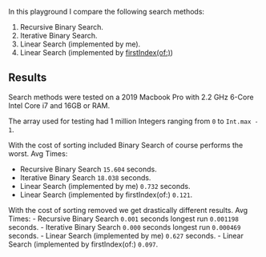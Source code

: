 In this playground I compare the following search methods:
1. Recursive Binary Search.
2. Iterative Binary Search.
3. Linear Search (implemented by me).
4. Linear Search (implemented by [firstIndex(of:)](https://developer.apple.com/documentation/swift/array/2994720-firstindex))


## Results

Search methods were tested on a 2019 Macbook Pro with 2.2 GHz 6-Core Intel Core i7 and 16GB or RAM.

The array used for testing had 1 million Integers ranging from `0` to `Int.max - 1`. 

With the cost of sorting included Binary Search of course performs the worst. 
  Avg Times:
  - Recursive Binary Search `15.604` seconds.
  - Iterative Binary Search `18.038` seconds.
  - Linear Search (implemented by me) `0.732` seconds.
  - Linear Search (implemented by firstIndex(of:) `0.121`.
  
  With the cost of sorting removed we get drastically different results.
    Avg Times:
    - Recursive Binary Search `0.001` seconds longest run `0.001198` seconds.
    - Iterative Binary Search `0.000` seconds longest run `0.000469` seconds.
    - Linear Search (implemented by me) `0.627` seconds.
    - Linear Search (implemented by firstIndex(of:) `0.097`.

